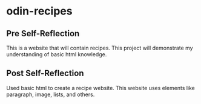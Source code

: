 # odin-recipes

## Pre Self-Reflection

This is a website that will contain recipes. This project will demonstrate my understanding of basic html knowledge.

## Post Self-Reflection

Used basic html to create a recipe website. This website uses elements like paragraph, image, lists, and others.


